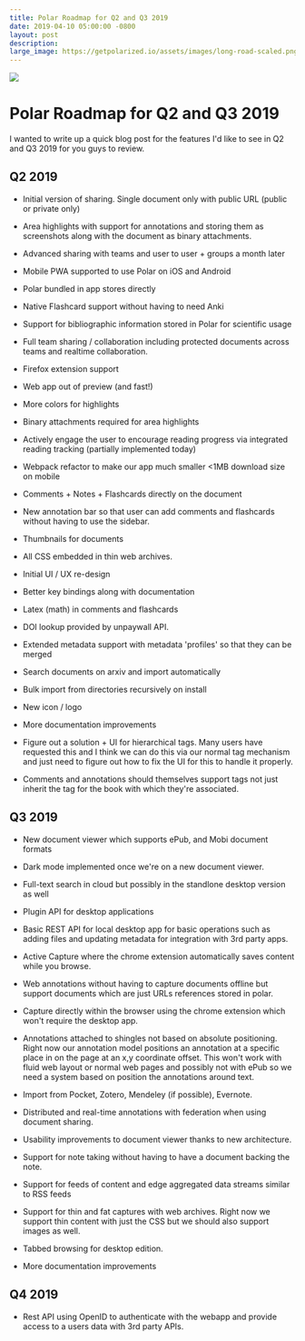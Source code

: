 ```yaml
---
title: Polar Roadmap for Q2 and Q3 2019
date: 2019-04-10 05:00:00 -0800
layout: post
description:  
large_image: https://getpolarized.io/assets/images/long-road-scaled.png 
---
```


<img class="img-fluid" src="https://getpolarized.io/assets/images/long-road-scaled.png">

# Polar Roadmap for Q2 and Q3 2019

I wanted to write up a quick blog post for the features I'd like to see in 
Q2 and Q3 2019 for you guys to review. 

## Q2 2019

- Initial version of sharing.  Single document only with public URL (public or private only)

- Area highlights with support for annotations and storing them as screenshots along with the document as binary attachments.

- Advanced sharing with teams and user to user + groups a month later

- Mobile PWA supported to use Polar on iOS and Android

- Polar bundled in app stores directly

- Native Flashcard support without having to need Anki

- Support for bibliographic information stored in Polar for scientific usage

- Full team sharing / collaboration including protected documents across teams and realtime collaboration.

- Firefox extension support

- Web app out of preview (and fast!)

- More colors for highlights

- Binary attachments required for area highlights

- Actively engage the user to encourage reading progress via integrated reading tracking (partially implemented today)

- Webpack refactor to make our app much smaller <1MB download size on mobile

- Comments + Notes + Flashcards directly on the document

- New annotation bar so that user can add comments and flashcards without having to use the sidebar.

- Thumbnails for documents

- All CSS embedded in thin web archives.

- Initial UI / UX re-design 

- Better key bindings along with documentation
                                                                   
- Latex (math) in comments and flashcards

- DOI lookup provided by unpaywall API.

- Extended metadata support with metadata 'profiles' so that they can be merged

- Search documents on arxiv and import automatically

- Bulk import from directories recursively on install

- New icon / logo
                
- More documentation improvements

- Figure out a solution + UI for hierarchical tags. Many users have requested
  this and I think we can do this via our normal tag mechanism and just need to 
  figure out how to fix the UI for this to handle it properly.
  
- Comments and annotations should themselves support tags not just inherit the 
  tag for the book with which they're associated.
                                                                   
## Q3 2019

- New document viewer which supports ePub, and Mobi document formats

- Dark mode implemented once we're on a new document viewer.

- Full-text search in cloud but possibly in the standlone desktop version as well 

- Plugin API for desktop applications

- Basic REST API for local desktop app for basic operations such as adding files and updating metadata for integration with 3rd party apps.

- Active Capture where the chrome extension automatically saves content while you browse.

- Web annotations without having to capture documents offline but support documents 
  which are just URLs references stored in polar.

- Capture directly within the browser using the chrome extension which won't  require the desktop app.

- Annotations attached to shingles not based on absolute positioning.  Right now
our annotation model positions an annotation at a specific place in on the page
at an x,y coordinate offset.  This won't work with fluid web layout or normal 
web pages and possibly not with ePub so we need a system based on position the 
annotations around text.

- Import from Pocket, Zotero, Mendeley (if possible), Evernote.

- Distributed and real-time annotations with federation when using document sharing.

- Usability improvements to document viewer thanks to new architecture.
 
- Support for note taking without having to have a document backing the note.
 
- Support for feeds of content and edge aggregated data streams similar to RSS feeds

- Support for thin and fat captures with web archives. Right now we support thin
content with just the CSS but we should also support images as well.

- Tabbed browsing for desktop edition.

- More documentation improvements
                                                                   
## Q4 2019

- Rest API using OpenID to authenticate with the webapp and provide access to a 
users data with 3rd party APIs. 
